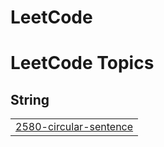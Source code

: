 # LeetCode

<!---LeetCode Topics Start-->
# LeetCode Topics
## String
|  |
| ------- |
| [2580-circular-sentence](https://github.com/JayantGoel001/LeetCode/tree/master/2580-circular-sentence) |
<!---LeetCode Topics End-->